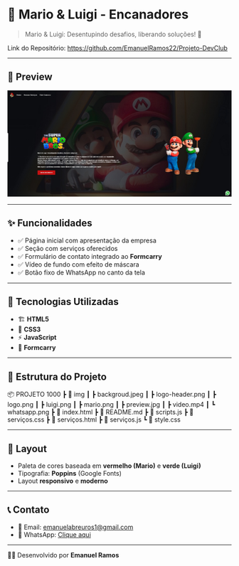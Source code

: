 # 🚰 Mario & Luigi - Encanadores

> Mario & Luigi: Desentupindo desafios, liberando soluções! 🔧

Link do Repositório: https://github.com/EmanuelRamos22/Projeto-DevClub

---

## 📸 Preview

![Preview do Site](./img/preview.jpg)

---

## ✨ Funcionalidades

- ✅ Página inicial com apresentação da empresa  
- ✅ Seção com serviços oferecidos  
- ✅ Formulário de contato integrado ao **Formcarry**  
- ✅ Vídeo de fundo com efeito de máscara  
- ✅ Botão fixo de WhatsApp no canto da tela

---

## 🚀 Tecnologias Utilizadas

- 🏗 **HTML5**
- 🎨 **CSS3**
- ⚡ **JavaScript**
- 📩 **Formcarry**

---

## 📂 Estrutura do Projeto

📦 PROJETO 1000
┣ 📂 img
┃ ┣ backgroud.jpeg
┃ ┣ logo-header.png
┃ ┣ logo.png
┃ ┣ luigi.png
┃ ┣ mario.png
┃ ┣ preview.jpg
┃ ┣ video.mp4
┃ ┗ whatsapp.png
┣ 📜 index.html
┣ 📜 README.md
┣ 📜 scripts.js
┣ 📜 serviços.css
┣ 📜 serviços.html
┣ 📜 serviços.js
┗ 📜 style.css

---

## 🎨 Layout

- Paleta de cores baseada em **vermelho (Mario)** e **verde (Luigi)**  
- Tipografia: **Poppins** (Google Fonts)  
- Layout **responsivo** e **moderno**

---

## 📞 Contato

- 📧 Email: emanuelabreuros1@gmail.com  
- 📱 WhatsApp: [Clique aqui](https://wa.me/qr/X7PCL4HZ2I2XD1)

---

👨‍💻 Desenvolvido por **Emanuel Ramos**


